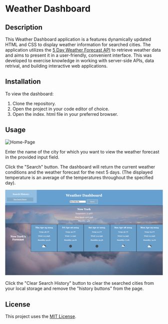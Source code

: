 # Weather Dashboard

## Description 
This Weather Dashboard application is a features dynamically updated HTML and CSS to display weather information for searched cities. The application utilizes the [5 Day Weather Forecast API](https://openweathermap.org/forecast5) to retrieve weather data and aims to present it in a user-friendly, convenient interface. This was developed to exercise knowledge in working with server-side APIs, data retrival, and building interactive web applications.

## Installation 

To view the dashboard:
1. Clone the repository.
2. Open the project in your code editor of choice.
3. Open the index. html file in your preferred browser.

## Usage 

![Home-Page](/assets/images/home.png)

Enter the name of the city for which you want to view the weather forecast in the provided input field.

Click the "Search" button. The dashboard will return the current weather conditions and the weather forecast for the next 5 days. (The displayed temperature is an average of the temperatures throughout the specified day).

![Search-Page](/assets/images/search.png)

Click the "Clear Search History" button to clear the searched cities from your local storage and remove the "history buttons" from the page.

## License 
This project uses the [MIT License](https://opensource.org/license/mit).
